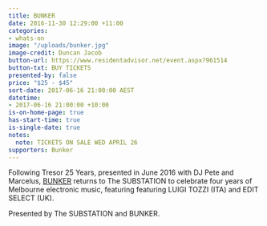 ```yaml
---
title: BUNKER
date: 2016-11-30 12:29:00 +11:00
categories:
- whats-on
image: "/uploads/bunker.jpg"
image-credit: Duncan Jacob
button-url: https://www.residentadvisor.net/event.aspx?961514
button-txt: BUY TICKETS
presented-by: false
price: "$25 - $45"
sort-date: 2017-06-16 21:00:00 AEST
datetime:
- 2017-06-16 21:00:00 +10:00
is-on-home-page: true
has-start-time: true
is-single-date: true
notes:
  note: TICKETS ON SALE WED APRIL 26
supporters: Bunker
---
```


Following Tresor 25 Years, presented in June 2016 with DJ Pete and Marcelus, [BUNKER](http://bunker-music.com) returns to The SUBSTATION to celebrate four years of Melbourne electronic music, featuring featuring LUIGI TOZZI (ITA) and EDIT SELECT (UK).

Presented by The SUBSTATION and BUNKER.
